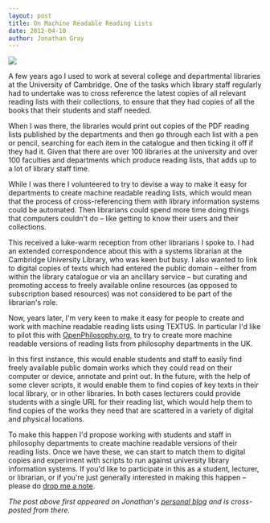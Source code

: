 ```yaml
---
layout: post
title: On Machine Readable Reading Lists
date: 2012-04-10
author: Jonathan Gray
---
```


![][1]

A few years ago I used to work at several college and departmental libraries at the University of Cambridge. One of the tasks which library staff regularly had to undertake was to cross reference the latest copies of all relevant reading lists with their collections, to ensure that they had copies of all the books that their students and staff needed.

When I was there, the libraries would print out copies of the PDF reading lists published by the departments and then go through each list with a pen or pencil, searching for each item in the catalogue and then ticking it off if they had it. Given that there are over 100 libraries at the university and over 100 faculties and departments which produce reading lists, that adds up to a lot of library staff time.

While I was there I volunteered to try to devise a way to make it easy for departments to create machine readable reading lists, which would mean that the process of cross-referencing them with library information systems could be automated. Then librarians could spend more time doing things that computers couldn't do – like getting to know their users and their collections.

This received a luke-warm reception from other librarians I spoke to. I had an extended correspondence about this with a systems librarian at the Cambridge University Library, who was keen but busy. I also wanted to link to digital copies of texts which had entered the public domain – either from within the library catalogue or via an ancillary service – but curating and promoting access to freely available online resources (as opposed to subscription based resources) was not considered to be part of the librarian's role.

Now, years later, I'm very keen to make it easy for people to create and work with machine readable reading lists using TEXTUS. In particular I'd like to pilot this with [OpenPhilosophy.org][2], to try to create more machine readable versions of reading lists from philosophy departments in the UK.

In this first instance, this would enable students and staff to easily find freely available public domain works which they could read on their computer or device, annotate and print out. In the future, with the help of some clever scripts, it would enable them to find copies of key texts in their local library, or in other libraries. In both cases lecturers could provide students with a single URL for their reading list, which would help them to find copies of the works they need that are scattered in a variety of digital and physical locations.

To make this happen I'd propose working with students and staff in philosophy departments to create machine readable versions of their reading lists. Once we have these, we can start to match them to digital copies and experiment with scripts to run against university library information systems. If you'd like to participate in this as a student, lecturer, or librarian, or if you're just generally interested in making this happen – please do [drop me a note][3].

_The post above first appeared on Jonathan's [personal blog][4] and is cross-posted from there._

[1]: http://farm8.staticflickr.com/7067/7011906773_2f1c77485f.jpg
[2]: http://jonathangray.org/2012/02/03/lets-make-openphilosophy-org/
[3]: http://jonathangray.org/contact/
[4]: http://jonathangray.org/2012/03/26/on-machine-readable-reading-lists/
  